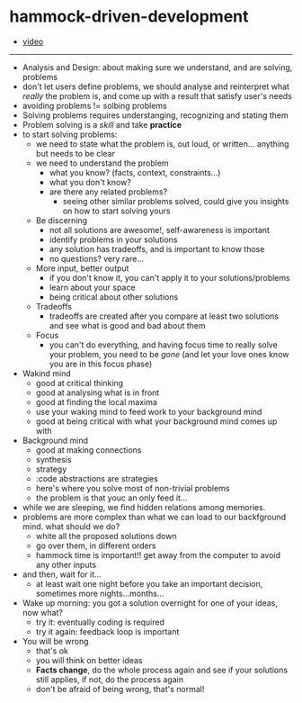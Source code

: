 # hammock-driven-development

- [video](https://www.youtube.com/watch?v=f84n5oFoZBc&list=PLlvl8W3flzkcuwBbpUXdWQLRBibF9kK5o&index=4)

---

- Analysis and Design: about making sure we understand, and are solving, problems
- don't let users define problems, we should analyse and reinterpret what _really_ the problem is, and come up with a result that satisfy user's needs
- avoiding problems != solbing problems
- Solving problems requires understanging, recognizing and stating them
- Problem solving is a _skill_ and take **practice**
- to start solving problems:
  - we need to state what the problem is, out loud, or written... anything but needs to be clear
  - we need to understand the problem
    - what you know? (facts, context, constraints...)
    - what you don't know?
    - are there any related problems?
      - seeing other similar problems solved, could give you insights on how to start solving yours
  - Be discerning
    - not all solutions are awesome!, self-awareness is important
    - identify problems in your solutions
    - any solution has tradeoffs, and is important to know those
    - no questions? very rare...
  - More input, better output
    - if you don't know it, you can't apply it to your solutions/problems
    - learn about your space
    - being critical about other solutions
  - Tradeoffs
    - tradeoffs are created after you compare at least two solutions and see what is good and bad about them
  - Focus
    - you can't do everything, and having focus time to really solve your problem, you need to be _gone_ (and let your love ones know you are in this focus phase)
- Wakind mind
  - good at critical thinking
  - good at analysing what is in front
  - good at finding the local maxima
  - use your waking mind to feed work to your background mind
  - good at being critical with what your background mind comes up with
- Background mind
  - good at making connections
  - synthesis
  - strategy
  - :code abstractions are strategies
  - here's where you solve most of non-trivial problems
  - the problem is that youc an only feed it...
- while we are sleeping, we find hidden relations among memories.
- problems are more complex than what we can load to our backfground mind. what should we do?
  - white all the proposed solutions down
  - go over them, in different orders
  - hammock time is important!! get away from the computer to avoid any other inputs
- and then, wait for it...
  - at least wait one night before you take an important decision, sometimes more nights...months...
- Wake up morning: you got a solution overnight for one of your ideas, now what?
  - try it: eventually coding is required
  - try it again: feedback loop is important
- You will be wrong
  - that's ok
  - you will think on better ideas
  - **Facts change**, do the whole process again and see if your solutions still applies, if not, do the process again
  - don't be afraid of being wrong, that's normal!
